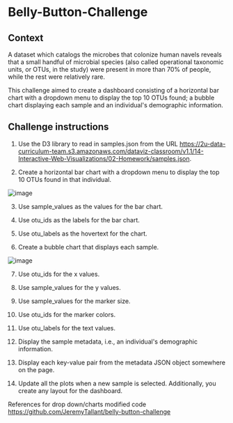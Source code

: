 # Belly-Button-Challenge

## Context

A dataset which catalogs the microbes that colonize human navels reveals that a small handful of microbial species (also called operational taxonomic units, or OTUs, in the study) were present in more than 70% of people, while the rest were relatively rare.

This challenge aimed to create a dashboard consisting of a horizontal bar chart with a dropdown menu to display the top 10 OTUs found; a bubble chart  displaying each sample and an individual's demographic information.

## Challenge instructions

1. Use the D3 library to read in samples.json from the URL https://2u-data-curriculum-team.s3.amazonaws.com/dataviz-classroom/v1.1/14-Interactive-Web-Visualizations/02-Homework/samples.json.

2. Create a horizontal bar chart with a dropdown menu to display the top 10 OTUs found in that individual.

![image](https://user-images.githubusercontent.com/113676942/228804685-689bb950-5913-4ffd-aaca-7bdf04191200.png)

3. Use sample_values as the values for the bar chart.

4. Use otu_ids as the labels for the bar chart.

5. Use otu_labels as the hovertext for the chart.

6. Create a bubble chart that displays each sample.

![image](https://user-images.githubusercontent.com/113676942/228804899-1725d031-83ac-496b-abf3-751a4b24df7a.png)

7. Use otu_ids for the x values.

8. Use sample_values for the y values.

9. Use sample_values for the marker size.

10. Use otu_ids for the marker colors.

11.  Use otu_labels for the text values.

12. Display the sample metadata, i.e., an individual's demographic information.

13. Display each key-value pair from the metadata JSON object somewhere on the page.

14. Update all the plots when a new sample is selected. Additionally, you create any layout for the dashboard.

References for drop down/charts modified code https://github.com/JeremyTallant/belly-button-challenge
